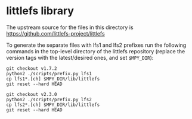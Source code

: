littlefs library
================

The upstream source for the files in this directory is
https://github.com/littlefs-project/littlefs

To generate the separate files with lfs1 and lfs2 prefixes run the following
commands in the top-level directory of the littlefs repository (replace the
version tags with the latest/desired ones, and set `$MPY_DIR`):

    git checkout v1.7.2
    python2 ./scripts/prefix.py lfs1
    cp lfs1*.[ch] $MPY_DIR/lib/littlefs
    git reset --hard HEAD

    git checkout v2.3.0
    python2 ./scripts/prefix.py lfs2
    cp lfs2*.[ch] $MPY_DIR/lib/littlefs
    git reset --hard HEAD
